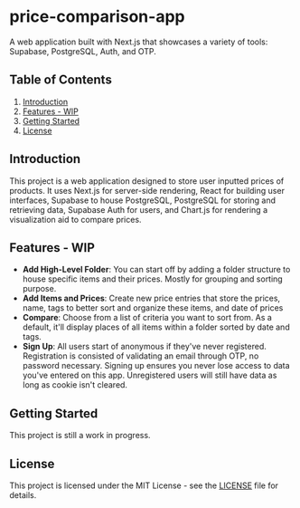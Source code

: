 # price-comparison-app

A web application built with Next.js that showcases a variety of tools: Supabase, PostgreSQL, Auth, and OTP.

## Table of Contents

1. [Introduction](#introduction)
2. [Features - WIP](#features-wip)
3. [Getting Started](#getting-started)
4. [License](#license)

## Introduction

This project is a web application designed to store user inputted prices of products. It uses Next.js for server-side rendering, React for building user interfaces, Supabase to house PostgreSQL, PostgreSQL for storing and retrieving data, Supabase Auth for users, and Chart.js for rendering a visualization aid to compare prices.

## Features - WIP

-   **Add High-Level Folder**: You can start off by adding a folder structure to house specific items and their prices. Mostly for grouping and sorting purpose.
-   **Add Items and Prices**: Create new price entries that store the prices, name, tags to better sort and organize these items, and date of prices
-   **Compare**: Choose from a list of criteria you want to sort from. As a default, it'll display places of all items within a folder sorted by date and tags.
-   **Sign Up**: All users start of anonymous if they've never registered. Registration is consisted of validating an email through OTP, no password necessary. Signing up ensures you never lose access to data you've entered on this app. Unregistered users will still have data as long as cookie isn't cleared.

## Getting Started

This project is still a work in progress.

## License

This project is licensed under the MIT License - see the [LICENSE](LICENSE) file for details.
